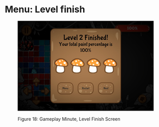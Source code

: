 # Menu: Level finish

<figure><img src="../../.gitbook/assets/Figure 18 Gameplay Minute, Level Finish Screen" alt=""><figcaption><p>Figure 18: Gameplay Minute, Level Finish Screen</p></figcaption></figure>
